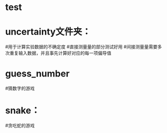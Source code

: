# test
# uncertainty文件夹：
#用于计算实验数据的不确定度
#直接测量量的部分测试好用
#间接测量量需要多次重复输入数据，并且事先计算好对应的每一项偏导值
# guess_number
#猜数字的游戏
# snake：
#贪吃蛇的游戏
